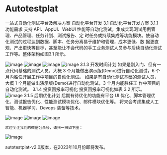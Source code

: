 # Autotestplat
一站式自动化测试平台及解决方案
自动化平台开发 
3.1 自动化平台开发方案
3.1.1 功能需求 
支持 API、AppUI、WebUI 性能等自动化测试，集成实现测试用例管理、产品管理、任务计划、测试报告、定 时任务或持续集成等功能模块。使自动化测试的过程达到数据、脚本、任务分离易于维护和管理，成本更低、数 据更直观、产出更快等目标，甚至能让不会代码的手工业务测试人员参与后续自动化测试工作等。整体架构如图3.1 所示。 

![image](https://github.com/testdevhome/Autotestplat/blob/master/static/1.jpg?raw=true)
![image](https://github.com/testdevhome/Autotestplat/blob/master/static/2.jpg?raw=true)
![image](https://github.com/testdevhome/Autotestplat/blob/master/static/3.jpg?raw=true)
![image](https://github.com/testdevhome/Autotestplat/blob/master/static/4.jpg?raw=true)
3.1.3 开发时间计划
如果是刚入门、但有一点代码基础的测试人员，大概 3 个月能做出演示版(Demo)进行自动化测试，6 个月内胜任开展工作中项目的自动化测试。
如果是有自动化测试基础的测试人员，大概 1 个月能做出演示版(Demo)进行自动化测试，3 个月内能胜任工 作中项目的自动化测试。
3.1.4 投资回报率可视化
投资回报率可视化如表 3.2 所示。 
![image](https://github.com/testdevhome/Autotestplat/blob/master/static/5.jpg?raw=true)
3.1.5 后期优化计划
后期有待优化的功能有平台 UI 优化、脚本管理优化、测试报告优化、性能测试模块优化、邮件模块优化等。
将来会考虑集成人工智能、机器学习、Devops 装备等技术。 


![image](https://github.com/testdevhome/Autotestplat/blob/master/static/6.jpg?raw=true)
![image](https://github.com/testdevhome/Autotestplat/blob/master/static/8.png?raw=true)
![image](https://github.com/testdevhome/Autotestplat/blob/master/static/10.jpg?raw=true)


    欢迎关注我们的微信公众号，请扫一扫如下图：

![image](https://github.com/testdevhome/Autotestplat/blob/master/static/testdevhome.jpg?raw=true)

autotestplat-v2.0版本，在2023年10月份即将发布。

